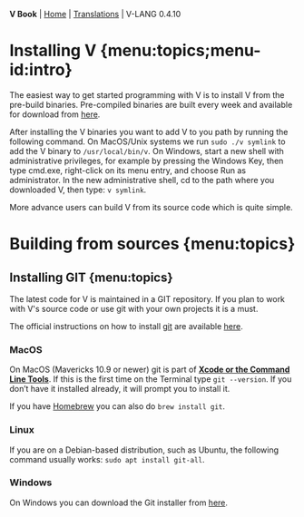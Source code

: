 **V Book** | [Home](./index.md) | [Translations](./book_versions.md) | V-LANG 0.4.10<BR>

# Installing V {menu:topics;menu-id:intro}

The easiest way to get started programming with V is to install V from the pre-build binaries. Pre-compiled binaries are built every week and available for download from [here](https://github.com/vlang/v/releases).

After installing the V binaries you want to add V to you path by running the following command. On MacOS/Unix systems we run `sudo ./v symlink` to add the V binary to `/usr/local/bin/v`. On Windows, start a new shell with administrative privileges, for example by pressing the Windows Key, then type cmd.exe, right-click on its menu entry, and choose Run as administrator. In the new administrative shell, cd to the path where you downloaded V, then type: `v symlink`.

More advance users can build V from its source code which is quite simple.


# Building from sources {menu:topics}

## Installing GIT {menu:topics}

The latest code for V is maintained in a GIT repository. If you plan to work with V's source code or use git with your own projects it is a must.

The official instructions on how to install [git](https://git-scm.com) are available [here](https://git-scm.com/book/en/v2/Getting-Started-Installing-Git).

### MacOS

On MacOS (Mavericks 10.9 or newer) git is part of [**Xcode or the Command Line Tools**](https://developer.apple.com/xcode/). If this is the first time on the Terminal type `git --version`. If you don’t have it installed already, it will prompt you to install it.

If you have [Homebrew](https://brew.sh) you can also do `brew install git`.

### Linux

If you are on a Debian-based distribution, such as Ubuntu, the following command usually works: `sudo apt install git-all`.

### Windows

On Windows you can download the Git installer from [here]( https://git-scm.com/download/win).



